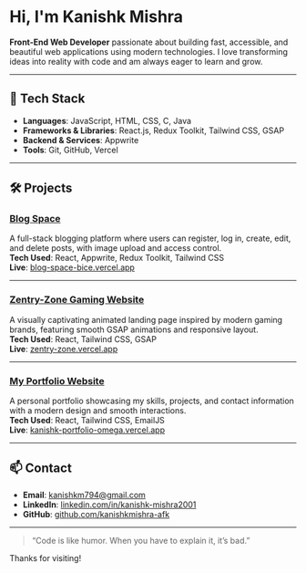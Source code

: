 # Hi, I'm Kanishk Mishra

**Front-End Web Developer** passionate about building fast, accessible, and beautiful web applications using modern technologies. I love transforming ideas into reality with code and am always eager to learn and grow.

---

## 🚀 Tech Stack

- **Languages**: JavaScript, HTML, CSS, C, Java  
- **Frameworks & Libraries**: React.js, Redux Toolkit, Tailwind CSS, GSAP  
- **Backend & Services**: Appwrite  
- **Tools**: Git, GitHub, Vercel  

---

## 🛠 Projects

### [Blog Space](https://github.com/kanishkmishra-afk/blog-space)  
A full-stack blogging platform where users can register, log in, create, edit, and delete posts, with image upload and access control.  
**Tech Used**: React, Appwrite, Redux Toolkit, Tailwind CSS  
**Live**: [blog-space-bice.vercel.app](https://blog-space-bice.vercel.app)

---

### [Zentry-Zone Gaming Website](https://github.com/kanishkmishra-afk/Zentry-Zone)  
A visually captivating animated landing page inspired by modern gaming brands, featuring smooth GSAP animations and responsive layout.  
**Tech Used**: React, Tailwind CSS, GSAP  
**Live**: [zentry-zone.vercel.app](https://zentry-zone.vercel.app)

---

### [My Portfolio Website](https://github.com/kanishkmishra-afk/kanishk_Portfolio)  
A personal portfolio showcasing my skills, projects, and contact information with a modern design and smooth interactions.  
**Tech Used**: React, Tailwind CSS, EmailJS  
**Live**: [kanishk-portfolio-omega.vercel.app](https://kanishk-portfolio-omega.vercel.app)

---

## 📫 Contact

- **Email**: [kanishkm794@gmail.com](mailto:kanishkm794@gmail.com)  
- **LinkedIn**: [linkedin.com/in/kanishk-mishra2001](https://linkedin.com/in/kanishk-mishra2001)  
- **GitHub**: [github.com/kanishkmishra-afk](https://github.com/kanishkmishra-afk)  

---

> “Code is like humor. When you have to explain it, it’s bad.”

Thanks for visiting!
